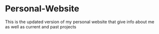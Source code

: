 # Personal-Website
This is the updated version of my personal website that give info about me as well as current and past projects
